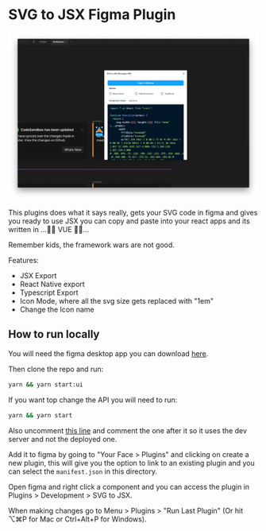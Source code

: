 # SVG to JSX Figma Plugin

![Plugin UI](./ui.png)

This plugins does what it says really, gets your SVG code in figma and gives you ready to use JSX you can copy and paste into your react apps and its written in ...🥁🥁 VUE 🥁🥁...

Remember kids, the framework wars are not good.

Features:

- JSX Export
- React Native export
- Typescript Export
- Icon Mode, where all the svg size gets replaced with "1em"
- Change the Icon name

## How to run locally

You will need the figma desktop app you can download [here](https://www.figma.com/downloads/).

Then clone the repo and run:

```bash
yarn && yarn start:ui
```

If you want top change the API you will need to run:

```bash
yarn && yarn start
```

Also uncomment [this line](https://github.com/SaraVieira/svg-to-jsx/blob/05f9c645332f07b4e68129b8e42389abcd1a7345/src/ui.html#L127) and comment the one after it so it uses the dev server and not the deployed one.

Add it to figma by going to "Your Face > Plugins" and clicking on create a new plugin, this will give you the option to link to an existing plugin and you can select the `manifest.json` in this directory.

Open figma and right click a component and you can access the plugin in Plugins > Development > SVG to JSX.

When making changes go to Menu > Plugins > "Run Last Plugin" (Or hit ⌥⌘P for Mac or Ctrl+Alt+P for Windows).
